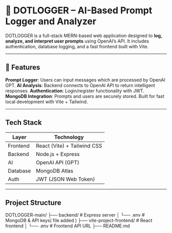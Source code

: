 # 📘 DOTLOGGER – AI-Based Prompt Logger and Analyzer

DOTLOGGER is a full-stack MERN-based web application designed to **log, analyze, and interpret user prompts** using OpenAI’s API. It includes authentication, database logging, and a fast frontend built with Vite.

---

## 🚀 Features

  **Prompt Logger**: Users can input messages which are processed by OpenAI GPT.
  **AI Analysis**: Backend connects to OpenAI API to return intelligent responses.
  **Authentication**: Login/register functionality with JWT.
  **MongoDB Integration**: Prompts and users are securely stored.
   Built for fast local development with Vite + Tailwind.

---

## Tech Stack

| Layer       | Technology               |
|------------|---------------------------|
| Frontend   | React (Vite) + Tailwind CSS |
| Backend    | Node.js + Express         |
| AI         | OpenAI API (GPT)          |
| Database   | MongoDB Atlas             |
| Auth       | JWT (JSON Web Token)      |

---

##   Project Structure
DOTLOGGER-main/
├── backend/ # Express server
│ └── .env # MongoDB & API keys( file added )
├── vite-project-frontend/ # React frontend
│ └── .env # Frontend API URL
├── README.md
